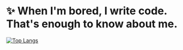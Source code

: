 # ✨ When I'm bored, I write code. That's enough to know about me.

[![Top Langs](https://github-readme-stats.vercel.app/api/top-langs/?username=CarsonDay11&layout=donut-vertical)](https://github.com/CarsonDay11/github-readme-stats)
